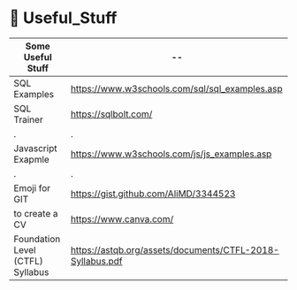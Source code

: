 # 🔨  Useful_Stuff

| Some Useful Stuff | -- |
| ----- | ----- |
|SQL Examples| https://www.w3schools.com/sql/sql_examples.asp|
|SQL Trainer | https://sqlbolt.com/|
| . | . |
|Javascript Exapmle | https://www.w3schools.com/js/js_examples.asp|
| .| .|
| Emoji for GIT | https://gist.github.com/AliMD/3344523 |
| to create a CV | https://www.canva.com/ |
| Foundation Level (CTFL) Syllabus |https://astqb.org/assets/documents/CTFL-2018-Syllabus.pdf|
